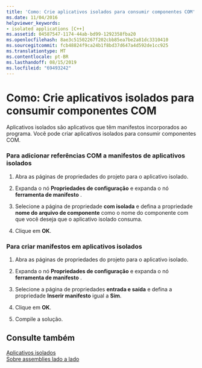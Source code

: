 ```yaml
---
title: 'Como: Crie aplicativos isolados para consumir componentes COM'
ms.date: 11/04/2016
helpviewer_keywords:
- isolated applications [C++]
ms.assetid: 04587547-1174-44ab-bd99-1292358fba20
ms.openlocfilehash: 8ae3c51502267f202cbb85ea7be2a81dc3310410
ms.sourcegitcommit: fcb48824f9ca24b1f8bd37d647a4d592de1cc925
ms.translationtype: MT
ms.contentlocale: pt-BR
ms.lasthandoff: 08/15/2019
ms.locfileid: "69493242"
---
```

# <a name="how-to-build-isolated-applications-to-consume-com-components"></a>Como: Crie aplicativos isolados para consumir componentes COM

Aplicativos isolados são aplicativos que têm manifestos incorporados ao programa. Você pode criar aplicativos isolados para consumir componentes COM.

### <a name="to-add-com-references-to-manifests-of-isolated-applications"></a>Para adicionar referências COM a manifestos de aplicativos isolados

1. Abra as páginas de propriedades do projeto para o aplicativo isolado.

1. Expanda o nó **Propriedades de configuração** e expanda o nó **ferramenta de manifesto** .

1. Selecione a página de propriedade **com isolada** e defina a propriedade **nome do arquivo de componente** como o nome do componente com que você deseja que o aplicativo isolado consuma.

1. Clique em **OK**.

### <a name="to-build-manifests-into-isolated-applications"></a>Para criar manifestos em aplicativos isolados

1. Abra as páginas de propriedades do projeto para o aplicativo isolado.

1. Expanda o nó **Propriedades de configuração** e expanda o nó **ferramenta de manifesto** .

1. Selecione a página de propriedades **entrada e saída** e defina a propriedade **Inserir manifesto** igual a **Sim**.

1. Clique em **OK**.

1. Compile a solução.

## <a name="see-also"></a>Consulte também

[Aplicativos isolados](/windows/win32/SbsCs/isolated-applications)<br/>
[Sobre assemblies lado a lado](/windows/win32/SbsCs/about-side-by-side-assemblies-)
